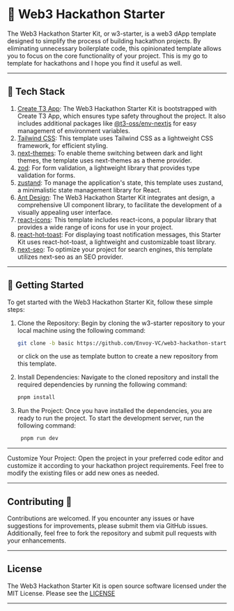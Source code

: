 # 🛫 Web3 Hackathon Starter

The Web3 Hackathon Starter Kit, or w3-starter, is a web3 dApp template designed to simplify the process of building hackathon projects. By eliminating unnecessary boilerplate code, this opinionated template allows you to focus on the core functionality of your project. This is my go to template for hackathons and I hope you find it useful as well.

---

## 🧰 Tech Stack

1. [Create T3 App](https://create.t3.gg/): The Web3 Hackathon Starter Kit is bootstrapped with Create T3 App, which ensures type safety throughout the project. It also includes additional packages like [@t3-oss/env-nextjs](https://env.t3.gg/) for easy management of environment variables.
2. [Tailwind CSS](https://tailwindcss.com/): This template uses Tailwind CSS as a lightweight CSS framework, for efficient styling.
3. [next-themes](https://github.com/pacocoursey/next-themes): To enable theme switching between dark and light themes, the template uses next-themes as a theme provider.
4. [zod](https://zod.dev/): For form validation, a lightweight library that provides type validation for forms.
5. [zustand](https://docs.pmnd.rs/zustand/getting-started/introduction): To manage the application's state, this template uses zustand, a minimalistic state management library for React.
6. [Ant Design](https://ant.design/): The Web3 Hackathon Starter Kit integrates ant design, a comprehensive UI component library, to facilitate the development of a visually appealing user interface.
7. [react-icons](https://react-icons.github.io/react-icons): This template includes react-icons, a popular library that provides a wide range of icons for use in your project.
8. [react-hot-toast](https://react-hot-toast.com/): For displaying toast notification messages, this Starter Kit uses react-hot-toast, a lightweight and customizable toast library.
9.  [next-seo](https://github.com/garmeeh/next-seo): To optimize your project for search engines, this template utilizes next-seo as an SEO provider.

---

## 🚀 Getting Started

To get started with the Web3 Hackathon Starter Kit, follow these simple steps:

1. Clone the Repository: Begin by cloning the w3-starter repository to your local machine using the following command:

   ```bash
   git clone -b basic https://github.com/Envoy-VC/web3-hackathon-starter.git
   ```

   or click on the use as template button to create a new repository from this template.

2. Install Dependencies: Navigate to the cloned repository and install the required dependencies by running the following command:
   ```bash
   pnpm install
   ```

3. Run the Project: Once you have installed the dependencies, you are ready to run the project. To start the development server, run the following command:

   ```bash
    pnpm run dev
   ```

---

Customize Your Project: Open the project in your preferred code editor and customize it according to your hackathon project requirements. Feel free to modify the existing files or add new ones as needed.

---

## Contributing 🤝

Contributions are welcomed. If you encounter any issues or have suggestions for improvements, please submit them via GitHub issues. Additionally, feel free to fork the repository and submit pull requests with your enhancements.

---

## License

The Web3 Hackathon Starter Kit is open source software licensed under the MIT License. Please see the [LICENSE](./LICENSE)

---
